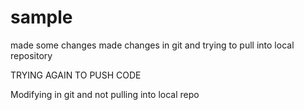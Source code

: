 # sample
made some changes
made changes in git and trying to pull into local repository



TRYING AGAIN TO PUSH CODE



Modifying in git and not pulling into local repo
